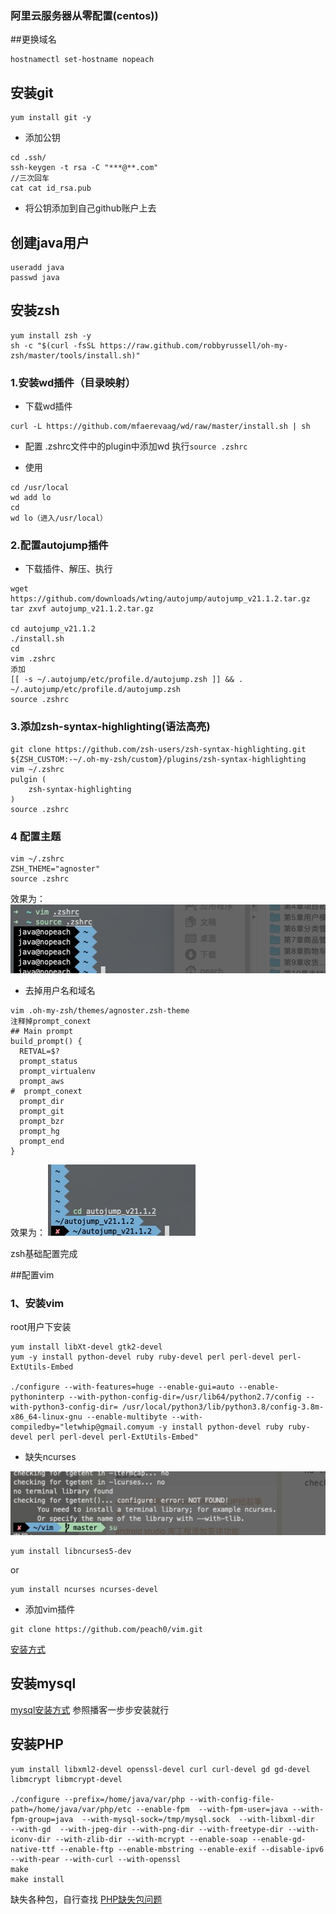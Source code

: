 ### 阿里云服务器从零配置(centos))


##更换域名
```
hostnamectl set-hostname nopeach
```
## 安装git
```
yum install git -y
```
+ 添加公钥
```
cd .ssh/
ssh-keygen -t rsa -C "***@**.com"
//三次回车
cat cat id_rsa.pub
```
+ 将公钥添加到自己github账户上去

## 创建java用户
```
useradd java
passwd java
```

## 安装zsh
```
yum install zsh -y
sh -c "$(curl -fsSL https://raw.github.com/robbyrussell/oh-my-zsh/master/tools/install.sh)"
```
### 1.安装wd插件（目录映射）
+ 下载wd插件
```
curl -L https://github.com/mfaerevaag/wd/raw/master/install.sh | sh
```
+ 配置
 .zshrc文件中的plugin中添加wd
 执行`source .zshrc`   

+ 使用
```
cd /usr/local
wd add lo
cd
wd lo（进入/usr/local）
```

### 2.配置autojump插件
+ 下载插件、解压、执行
```
wget https://github.com/downloads/wting/autojump/autojump_v21.1.2.tar.gz
tar zxvf autojump_v21.1.2.tar.gz

cd autojump_v21.1.2
./install.sh
cd
vim .zshrc
添加
[[ -s ~/.autojump/etc/profile.d/autojump.zsh ]] && . ~/.autojump/etc/profile.d/autojump.zsh
source .zshrc
```

### 3.添加zsh-syntax-highlighting(语法高亮)
```
git clone https://github.com/zsh-users/zsh-syntax-highlighting.git ${ZSH_CUSTOM:-~/.oh-my-zsh/custom}/plugins/zsh-syntax-highlighting
vim ~/.zshrc
pulgin (
    zsh-syntax-highlighting
)
source .zshrc
```
### 4 配置主题
```
vim ~/.zshrc
ZSH_THEME="agnoster"
source .zshrc
```
效果为：
![agnoster1](./img/agnoster1.png)
+ 去掉用户名和域名
```
vim .oh-my-zsh/themes/agnoster.zsh-theme
注释掉prompt_conext
## Main prompt
build_prompt() {
  RETVAL=$?
  prompt_status
  prompt_virtualenv
  prompt_aws
#  prompt_conext
  prompt_dir
  prompt_git
  prompt_bzr
  prompt_hg
  prompt_end
}
```
效果为：
![agnoster2](./img/agnoster2.png)

zsh基础配置完成

##配置vim

### 1、安装vim
root用户下安装
```
yum install libXt-devel gtk2-devel
yum -y install python-devel ruby ruby-devel perl perl-devel perl-ExtUtils-Embed

./configure --with-features=huge --enable-gui=auto --enable-pythoninterp --with-python-config-dir=/usr/lib64/python2.7/config --with-python3-config-dir= /usr/local/python3/lib/python3.8/config-3.8m-x86_64-linux-gnu --enable-multibyte --with-compiledby="letwhip@gmail.comyum -y install python-devel ruby ruby-devel perl perl-devel perl-ExtUtils-Embed"
```
+ 缺失ncurses

![ncurses](./img/ncurses.png)

```
yum install libncurses5-dev
```
or

```
yum install ncurses ncurses-devel
```
+ 添加vim插件
```
git clone https://github.com/peach0/vim.git
```
[安装方式](https://github.com/peach0/vim)

## 安装mysql
[mysql安装方式](https://blog.csdn.net/qq_17776287/article/details/53536761)
参照播客一步步安装就行

## 安装PHP
```
yum install libxml2-devel openssl-devel curl curl-devel gd gd-devel libmcrypt libmcrypt-devel

./configure --prefix=/home/java/var/php --with-config-file-path=/home/java/var/php/etc --enable-fpm  --with-fpm-user=java --with-fpm-group=java  --with-mysql-sock=/tmp/mysql.sock  --with-libxml-dir  --with-gd  --with-jpeg-dir --with-png-dir --with-freetype-dir --with-iconv-dir --with-zlib-dir --with-mcrypt --enable-soap --enable-gd-native-ttf --enable-ftp --enable-mbstring --enable-exif --disable-ipv6 --with-pear --with-curl --with-openssl
make
make install
```
缺失各种包，自行查找
[PHP缺失包问题](https://blog.csdn.net/dodott/article/details/49664379)
